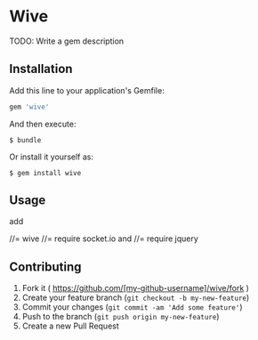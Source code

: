 # Wive

TODO: Write a gem description

## Installation

Add this line to your application's Gemfile:

```ruby
gem 'wive'
```

And then execute:

    $ bundle

Or install it yourself as:

    $ gem install wive

## Usage

add 

//= wive
//= require socket.io
and
//= require jquery


## Contributing

1. Fork it ( https://github.com/[my-github-username]/wive/fork )
2. Create your feature branch (`git checkout -b my-new-feature`)
3. Commit your changes (`git commit -am 'Add some feature'`)
4. Push to the branch (`git push origin my-new-feature`)
5. Create a new Pull Request
